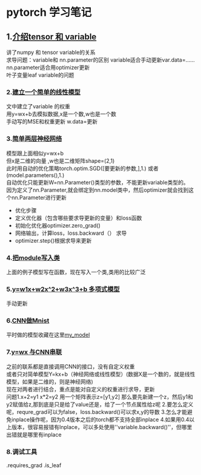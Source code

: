 # pytorch 学习笔记

## 1.[介绍tensor 和 variable](./chapter1.ipynb)  
讲了numpy 和 tensor  variable的关系    
求导问题：variable和 nn.parameter的区别 variable适合手动更新var.data=……     nn.parameter适合用optimizer更新  
叶子变量leaf variable的问题    


### 2.[建立一个简单的线性模型](./线性回归模型.py)  
文中建立了variable 的权重  
用y=wx+b去模拟数据,x是一个数,w也是一个数  
手动写的MSE和权重更新 w.data=更新  

### 3.[简单两层神经网络](./)  
模型跟上面相似y=wx+b  
但x是二维的向量 ,w也是二维矩阵shape=(2,1)  
此时用自动的优化策略torch.optim.SGD([要更新的参数,],1.)  或者(model.parameters(),1.)  
自动优化只能更新W=nn.Parameter()类型的参数，不能更新variable类型的。  
因为定义了nn.Parameter,就会绑定到nn.model类中，然后optimizer就会找到这个nn.Parameter进行更新  

- 优化步骤  
- 定义优化器（包含哪些要求导更新的变量）和loss函数  
- 初始化优化器optimizer.zero_grad()  
- 网络输出，计算loss，loss.backward（） 求导    
- optimizer.step()根据求导来更新  

### 4.[把module写入类](./神经网络(结构包在类里).py)  
上面的例子模型写在函数，现在写入一个类,类用的比较广泛  

### 5.[y=w1x+w2x^2+w3x^3+b 多项式模型](./线性多项式回归.py)  
手动更新  

### 6.[CNN做Mnist](./practical)  
平时做的模型收藏在这里[my_model](./practical/my_model.py)  

### 7.[y=wx 与CNN串联  ](./practical/cnn+WX.py)  
之前的联系都是直接调用CNN的接口，没有自定义权重  
或者只对简单模型Y=kx+b（神经网络或线性模型）(数据X是一个数的，就是线性模型，如果是二维的，则是神经网络)  
现在对两者进行结合，重点是能对自定义的权重进行求导，更新  
问题1.x+2=y1  x*2=y2   用一个矩阵表示z=[y1,y2]  那么要先新建一个z，然后y1和y2赋值给z,那到底是只是给了value还是，给了一个节点属性给z呢
2.要怎么定义呢，requre_grad可以为false，loss.backward()可以求x,y的导数
3.怎么才能避免inplace操作呢，因为0.4版本之后的torch都不支持全部inplace
4.如果用0.4以上版本，很容易报错有Inplace，可以多处使用''variable.backward()''，但哪里出错就是哪里有inplace


### 8.调试工具
  .requires_grad
  .is_leaf
  



